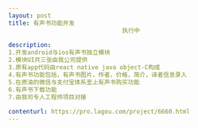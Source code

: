 ```yaml
---                
layout: post       
title: 有声书功能开发
                                执行中
           
description: 
1.开发android与ios有声书独立模块
2.模块UI共三张由我公司提供
3.原有app代码由react native java object-C构成
4.有声书功能包括，有声书图片，作者，价格，简介，译者信息录入
5.在原油的微信与支付宝体系至上有声书购买功能
6.有声书下载功能
7.由我司专人工程师项目对接
     
contenturl: https://pro.lagou.com/project/6660.html      
---                 
```


